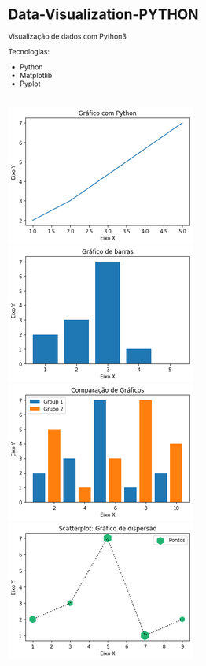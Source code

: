 # Data-Visualization-PYTHON
Visualização de dados com Python3

Tecnologias:
 - Python
 - Matplotlib
 - Pyplot
 #
 ![](https://github.com/Ramon-Goveia/Data-Visualization-PYTHON/blob/master/download%20(1).png)
 ![](https://github.com/Ramon-Goveia/Data-Visualization-PYTHON/blob/master/download%20(2).png)
 ![](https://github.com/Ramon-Goveia/Data-Visualization-PYTHON/blob/master/download%20(3).png)
 ![](https://github.com/Ramon-Goveia/Data-Visualization-PYTHON/blob/master/download%20(4).png)
